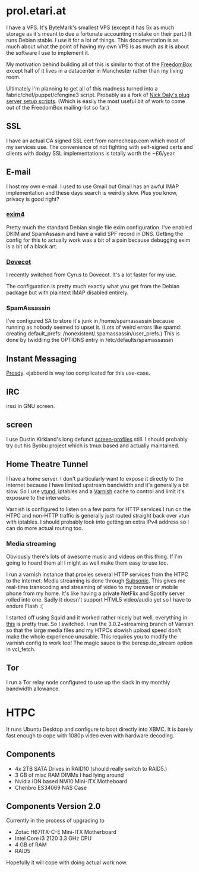 # prol.etari.at

I have a VPS. It's ByteMark's smallest VPS (except it has 5x as much storage as it's meant to due a fortunate accounting mistake on their part.) It runs Debian stable. I use it for a lot of things. This documentation is as much about what the point of having my own VPS is as much as it is about the software I use to implement it.

My motivation behind building all of this is similar to that of the [FreedomBox](http://freedomboxfoundation.org/) except half of it lives in a datacenter in Manchester rather than my living room.

Ultimately I'm planning to get all of this madness turned into a fabric/chef/puppet/cfengine3 script. Probably as a fork of [Nick Daly's plug server setup scripts](https://bitbucket.org/nickdaly/plugserver). (Which is easily the most useful bit of work to come out of the FreedomBox mailing-list so far.)

## SSL

I have an actual CA signed SSL cert from namecheap.com which most of my services use. The convenience of not fighting with self-signed certs and clients with dodgy SSL implementations is totally worth the ~£6/year.

## E-mail

I host my own e-mail. I used to use Gmail but Gmail has an awful IMAP implementation and these days search is weirdly slow. Plus you know, privacy is good right?

### [exim4](http://www.exim.org/)

Pretty much the standard Debian single file exim configuration. I've enabled DKIM and SpamAssasin and have a valid SPF record in DNS. Getting the config for this to actually work was a bit of a pain because debugging exim is a bit of a black art.

### [Dovecot](http://www.dovecot.org/)

I recently switched from Cyrus to Dovecot. It's a lot faster for my use.

The configuration is pretty much exactly what you get from the Debian package but with plaintext IMAP disabled entirely.

### SpamAssassin

I've configured SA to store it's junk in /home/spamassassin because running as nobody seemed to upset it. (Lots of weird errors like spamd: creating default_prefs: /nonexistent/.spamassassin/user_prefs.) This is done by twiddling the OPTIONS entry in /etc/defaults/spamassassin

## Instant Messaging

[Prosdy](http://prosody.im/). ejabberd is way too complicated for this use-case.

## IRC

irssi in GNU screen.

## screen

I use Dustin Kirkland's long defunct [screen-profiles](http://arstechnica.com/information-technology/2009/04/ubuntu-brings-advanced-screen-features-to-the-masses/) still. I should probably try out his Byobu project which is tmux based and actually maintained.

## Home Theatre Tunnel

I have a home server. I don't particularly want to expose it directly to the internet because I have limited upstream bandwidth and it's generally a bit slow. So I use [vtund](http://vtun.sourceforge.net/), iptables and a [Varnish](https://www.varnish-cache.org/) cache to control and limit it's exposure to the interwebs.

Varnish is configured to listen on a few ports for HTTP services I run on the HTPC and non-HTTP traffic is generally just routed straight back over vtun with iptables. I should probably look into getting an extra IPv4 address so I can do more actual routing too.

### Media streaming

Obviously there's lots of awesome music and videos on this thing. If I'm going to hoard them all I might as well make them easy to use too. 

I run a varnish instance that proxies several HTTP services from the HTPC to the internet. Media streaming is done through [Subsonic](http://www.subsonic.org/). This gives me real-time transcoding and streaming of video to my browser or mobile phone from my home. It's like having a private NetFlix and Spotify server rolled into one. Sadly it doesn't support HTML5 video/audio yet so I have to endure Flash :(

I started off using Squid and it worked rather nicely but well, everything in [this](https://www.varnish-cache.org/trac/wiki/ArchitectNotes) is pretty true. So I switched. I run the 3.0.2+streaming branch of Varnish so that the large media files and my HTPCs slowish upload speed don't make the whole experience unusable. This requires you to modify the varnish config to work too! The magic sauce is the beresp.do_stream option in vcl_fetch.

## Tor

I run a Tor relay node configured to use up the slack in my monthly bandwidth allowance. 

# HTPC

It runs Ubuntu Desktop and configure to boot directly into XBMC. It is barely fast enough to cope with 1080p video even with hardware decoding.

## Components

 * 4x 2TB SATA Drives in RAID10 (should really switch to RAID5.)
 * 3 GB of misc RAM DIMMs I had lying around
 * Nvidia ION based NM10 Mini-ITX Motheboard
 * Chenbro ES34069 NAS Case

## Components Version 2.0

Currently in the process of upgrading to

 * Zotac H67ITX-C-E Mini-ITX Motherboard
 * Intel Core i3 2120 3.3 GHz CPU
 * 4 GB of RAM
 * RAID5

Hopefully it will cope with doing actual work now.
